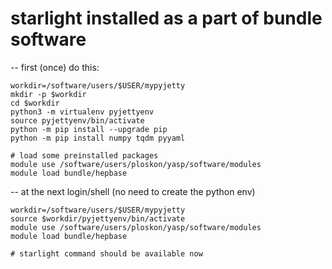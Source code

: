 # starlight installed as a part of bundle software

-- first (once) do this:
```
workdir=/software/users/$USER/mypyjetty
mkdir -p $workdir
cd $workdir
python3 -m virtualenv pyjettyenv
source pyjettyenv/bin/activate
python -m pip install --upgrade pip
python -m pip install numpy tqdm pyyaml

# load some preinstalled packages
module use /software/users/ploskon/yasp/software/modules
module load bundle/hepbase
```

-- at the next login/shell (no need to create the python env)

```
workdir=/software/users/$USER/mypyjetty
source $workdir/pyjettyenv/bin/activate
module use /software/users/ploskon/yasp/software/modules
module load bundle/hepbase

# starlight command should be available now
```